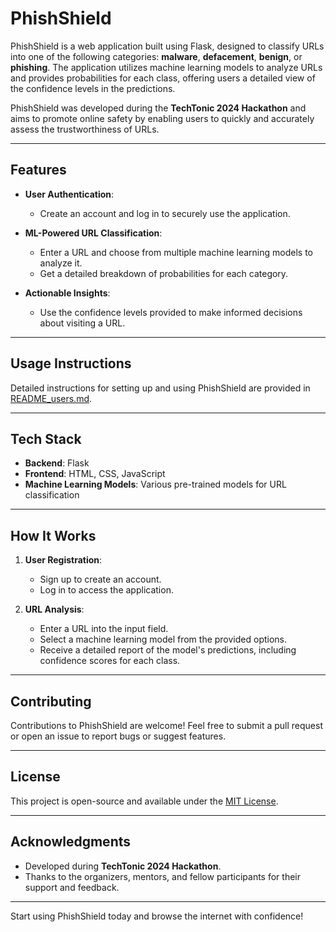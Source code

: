 # PhishShield

PhishShield is a web application built using Flask, designed to classify URLs into one of the following categories: **malware**, **defacement**, **benign**, or **phishing**. The application utilizes machine learning models to analyze URLs and provides probabilities for each class, offering users a detailed view of the confidence levels in the predictions.

PhishShield was developed during the **TechTonic 2024 Hackathon** and aims to promote online safety by enabling users to quickly and accurately assess the trustworthiness of URLs.

---

## Features

- **User Authentication**: 
  - Create an account and log in to securely use the application.
  
- **ML-Powered URL Classification**: 
  - Enter a URL and choose from multiple machine learning models to analyze it.
  - Get a detailed breakdown of probabilities for each category.
  
- **Actionable Insights**: 
  - Use the confidence levels provided to make informed decisions about visiting a URL.

---

## Usage Instructions

Detailed instructions for setting up and using PhishShield are provided in [README_users.md](README_users.md).

---

## Tech Stack

- **Backend**: Flask
- **Frontend**: HTML, CSS, JavaScript
- **Machine Learning Models**: Various pre-trained models for URL classification

---

## How It Works

1. **User Registration**: 
   - Sign up to create an account.
   - Log in to access the application.

2. **URL Analysis**:
   - Enter a URL into the input field.
   - Select a machine learning model from the provided options.
   - Receive a detailed report of the model's predictions, including confidence scores for each class.

---

## Contributing

Contributions to PhishShield are welcome! Feel free to submit a pull request or open an issue to report bugs or suggest features.

---

## License

This project is open-source and available under the [MIT License](LICENSE).

---

## Acknowledgments

- Developed during **TechTonic 2024 Hackathon**.
- Thanks to the organizers, mentors, and fellow participants for their support and feedback.

--- 

Start using PhishShield today and browse the internet with confidence!
